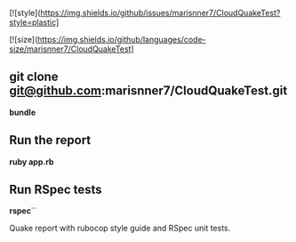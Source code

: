 [![style](https://img.shields.io/github/issues/marisnner7/CloudQuakeTest?style=plastic]

[![size](https://img.shields.io/github/languages/code-size/marisnner7/CloudQuakeTest]


## **git clone git@github.com:marisnner7/CloudQuakeTest.git**

**bundle**

## Run the report
**ruby app.rb**

## Run RSpec tests
**rspec**``

Quake report with rubocop style guide and RSpec unit tests. 
